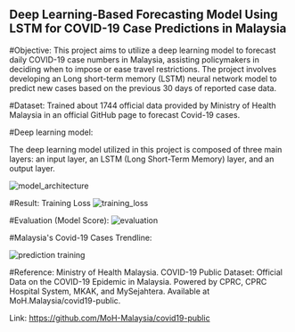 ## Deep Learning-Based Forecasting Model Using LSTM for COVID-19 Case Predictions in Malaysia

#Objective:
This project aims to utilize a deep learning model to forecast daily COVID-19 case numbers in Malaysia, assisting policymakers in deciding when to impose or ease travel restrictions. The project involves developing an Long short-term memory (LSTM) neural network model to predict new cases based on the previous 30 days of reported case data.

#Dataset:
Trained about 1744 official data provided by Ministry of Health Malaysia in an official GitHub page to forecast Covid-19 cases.

#Deep learning model:

The deep learning model utilized in this project is composed of three main layers: an input layer, an LSTM (Long Short-Term Memory) layer, and an output layer. 

![model_architecture](https://github.com/user-attachments/assets/74091a2c-2a61-46ba-b382-07f4104ebba6)


#Result: 
Training Loss
![training_loss](https://github.com/user-attachments/assets/aa36c630-3352-4e4b-a22f-74f08e81860c)

#Evaluation (Model Score):
![evaluation](https://github.com/user-attachments/assets/b6a06286-499d-4675-8efa-c7d6b71b7338)

#Malaysia's Covid-19 Cases Trendline:

![prediction training](https://github.com/user-attachments/assets/1de6ca1f-bb63-4768-8cea-219f5549ed7a)


#Reference: 
Ministry of Health Malaysia. COVID-19 Public Dataset: Official Data on the COVID-19 Epidemic in Malaysia. Powered by CPRC, CPRC Hospital System, MKAK, and MySejahtera. Available at MoH.Malaysia/covid19-public.

Link: https://github.com/MoH-Malaysia/covid19-public
